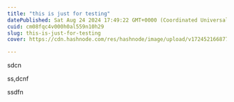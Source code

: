 ```yaml
---
title: "this is just for testing"
datePublished: Sat Aug 24 2024 17:49:22 GMT+0000 (Coordinated Universal Time)
cuid: cm08fqc4v000h0al559n10h29
slug: this-is-just-for-testing
cover: https://cdn.hashnode.com/res/hashnode/image/upload/v1724521668771/748fbc7b-51cd-49d9-b12a-567fd11d2320.png

---
```


sdcn

ss,dcnf

ssdfn